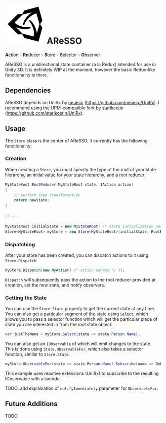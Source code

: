 # ![AReSSO Logo](aresso_icon.svg) AReSSO

**A**ction - **Re**ducer - **S**tore - **S**elector - **O**bserver

AReSSO is a unidirectional state container (a la Redux) intended for use in Unity 3D. It is definitely WIP at the moment, however the basic Redux-like functionality is there.

## Dependencies

AReSSO depends on UniRx by [neuecc](https://github.com/neuecc) (<https://github.com/neuecc/UniRx>). I recommend using the UPM-compatible fork by [starikcetin](https://github.com/starikcetin) (<https://github.com/starikcetin/UniRx>).

## Usage

The `Store` class is the center of AReSSO. It currently has the following functionality:

### Creation

When creating a `Store`, you must specify the type of the root of your state hierarchy, an initial value for your state hierarchy, and a root reducer:

``` csharp
MyStateRoot RootReducer(MyStateRoot state, IAction action)
{
    // perform some transformation
    return newState;
}

// ...

MyStateRoot initialState = new MyStateRoot( /* state initialization params */ );
Store<MyStateRoot> myStore = new Store<MyStateRoot>(initialState, RootReducer);
```

### Dispatching

After your store has been created, you can dispatch actions to it using `Store.Dispatch`:

``` csharp
myStore.Dispatch(new MyAction( /* action params */ ));
```

`Dispatch` will subsequently pass the action to the root reducer provided at creation, set the new state, and notify observers.

### Getting the State

You can use the `Store.State` property to get the current state at any time. You can also get a particular segment of the state using `Select`, which allows you to pass a selector function which will get the particular piece of state you are interested in from the root state object:

``` csharp
var justTheName = myStore.Select(state => state.Person.Name);
```

 You can also get an `IObservable` of which will emit changes to the state. This is done using `State.ObservableFor`, which also takes a selector function, similar to `Store.State`:

``` csharp
myStore.ObservableFor(state => state.Person.Name).Subscribe(name => Debug.Log($"Name changed to {name}!"))
```

This example uses reactive extensions (UniRx) to subscribe to the resulting IObservable with a lambda.

TODO: add explaination of `notifyImmediately` parameter for `ObservableFor`.

## Future Additions

TODO
